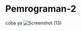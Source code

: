 # Pemrograman-2
coba ya
![Screenshot (13)](https://github.com/user-attachments/assets/f93fed8a-6eb6-4474-8bc6-6e4e9916a8be)
